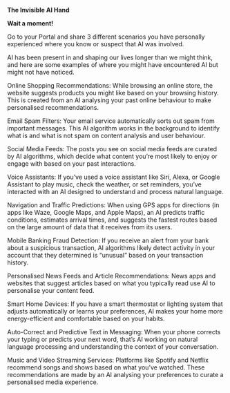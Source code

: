 **The Invisible AI Hand**


**Wait a moment!**

Go to your Portal and share 3 different scenarios you have personally experienced where you know or suspect that AI was involved.



AI has been present in and shaping our lives longer than we might think, and here are some examples of where you might have encountered AI but might not have noticed.

Online Shopping Recommendations: While browsing an online store, the website suggests products you might like based on your browsing history. This is created from an AI analysing your past online behaviour to make personalised recommendations.

Email Spam Filters: Your email service automatically sorts out spam from important messages. This AI algorithm works in the background to identify what is and what is not spam on content analysis and user behaviour.

Social Media Feeds: The posts you see on social media feeds are curated by AI algorithms, which decide what content you’re most likely to enjoy or engage with based on your past interactions.

Voice Assistants: If you’ve used a voice assistant like Siri, Alexa, or Google Assistant to play music, check the weather, or set reminders, you’ve interacted with an AI designed to understand and process natural language.

Navigation and Traffic Predictions: When using GPS apps for directions (in apps like Waze, Google Maps, and Apple Maps), an AI predicts traffic conditions, estimates arrival times, and suggests the fastest routes based on the large amount of data that it receives from its users.

Mobile Banking Fraud Detection: If you receive an alert from your bank about a suspicious transaction, AI algorithms likely detect activity in your account that they determined is “unusual” based on your transaction history.

Personalised News Feeds and Article Recommendations: News apps and websites that suggest articles based on what you typically read use AI to personalise your content feed.

Smart Home Devices: If you have a smart thermostat or lighting system that adjusts automatically or learns your preferences, AI makes your home more energy-efficient and comfortable based on your habits.

Auto-Correct and Predictive Text in Messaging: When your phone corrects your typing or predicts your next word, that’s AI working on natural language processing and understanding the context of your conversation.

Music and Video Streaming Services: Platforms like Spotify and Netflix recommend songs and shows based on what you’ve watched. These recommendations are made by an AI analysing your preferences to curate a personalised media experience.


